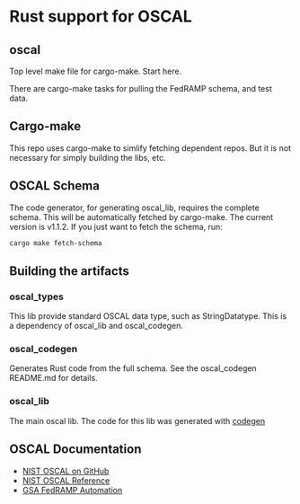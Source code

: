 # Rust support for OSCAL

## oscal
Top level make file for cargo-make.  Start here.

There are cargo-make tasks for pulling the FedRAMP schema, and test data.

## Cargo-make
This repo uses cargo-make to simlify fetching dependent repos.  But it
is not necessary for simply building the libs, etc.

## OSCAL Schema
The code generator, for generating oscal_lib, requires the complete schema.  This will be automatically fetched by cargo-make.  The current version is v1.1.2.  If you just want to fetch the schema, run:

````bash
cargo make fetch-schema
````

## Building the artifacts

### oscal_types
This lib provide standard OSCAL data type, such as StringDatatype.  This is a dependency of oscal_lib and oscal_codegen.

### oscal_codegen
Generates Rust code from the full schema.  See the oscal_codegen README.md for details.

### oscal_lib
The main oscal lib.  The code for this lib was generated with [codegen](../oscal_codegen)

## OSCAL Documentation
- [NIST OSCAL on GitHub](https://github.com/usnistgov/OSCAL)
- [NIST OSCAL Reference](https://pages.nist.gov/OSCAL-Reference/models/)
- [GSA FedRAMP Automation](https://github.com/GSA/fedramp-automation)


